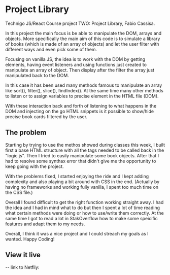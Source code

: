 # Project Library

Technigo JS/React Course project TWO: Project Library, Fabio Cassisa. 

In this project the main focus is be able to manipulate the DOM, arrays and objects. More specifically the main aim of this code is to simulate a library of books (which is made of an array of objects) and let the user filter with different ways and even pick some of them.

Focusing on vanilla JS, the idea is to work with the DOM by getting elements, having event listeners and using functions just created to manipulate an array of object. Then display after the filter the array just manipulated back to the DOM. 

In this case it has been used many methods famous to manipulate an array like sort(), filter(), slice(), findIndex(). At the same time many other methods to listen or to assign variables to precise element in the HTML file (DOM). 

With these interaction back and forth of listening to what happens in the DOM and injecting on the go HTML snippets is it possible to show/hide precise book cards filtered by the user.

## The problem

Starting by trying to use the methos showed during classes this week, I built first a base HTML structure with all the tags needed to be called back in the "logic.js". Then I tried to easily manipulate some book objects. After that I had to resolve some synthax error that didn't give me the opportunity to keep going with the project. 

With the problems fixed, I started enjoying the ride and I kept adding complexity and also playing a bit around with CSS in the end. (Actually by having no frameworks and working fully vanilla, I spent too much time on the CSS file.)

Overall I found difficult to get the right function working straight away. I had the idea and I had in mind what to do but then I spent a lot of time reading what certain methods were doing or how to use/write them correctly. At the same time I got to read a lot in StakOverflow how to make some speicific features and adapt them to my needs. 

Overall, I think it was a nice project and I could streach my goals as I wanted. Happy Coding!

## View it live

-- link to Netfliy: 